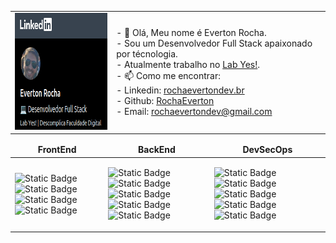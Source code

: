 <div align = "center">
<table>
  <tr>
    <td><img src="linkedin.png" width="246" height="187" alt="profile linkedin"></td>
    <td > 
      - 👋 Olá, Meu nome é Everton Rocha. </br>
      - Sou um Desenvolvedor Full Stack apaixonado por técnologia.</br>
      - Atualmente trabalho no <a class="badge-base__link LI-simple-link" href="https://www.lab-yes.com/">Lab Yes!</a>. </br>
      - 📫 Como me encontrar: </br>
      - Linkedin: <a class="badge-base__link LI-simple-link" href="https://br.linkedin.com/in/rochaevertondevbr?trk=profile-badge">rochaevertondev.br</a> </br>
      - Github: <a class="badge-base__link LI-simple-link" href="https://github.com/RochaEverton">RochaEverton</a> </br> 
      - Email: <a href=“rochaevertondev@gmail.com“>rochaevertondev@gmail.com</a> </td>
  </tr>
</table>
<table>
  <thead>
    <td align = "center">
      <b>FrontEnd </b>
    </td>
    <td align = "center">
      <b >BackEnd </b>
    </td>
    <td align = "center">
      <b>DevSecOps </b>
    </td>
  </thead>
  <tr>
    <td>
      
![Static Badge](https://img.shields.io/badge/HTML-red)
![Static Badge](https://img.shields.io/badge/CSS-blue)
![Static Badge](https://img.shields.io/badge/Javascript-yellow)
![Static Badge](https://img.shields.io/badge/React-%234c74ee)
    </td>
  <td>
    
![Static Badge](https://img.shields.io/badge/Node-green)
![Static Badge](https://img.shields.io/badge/Express-yellow)
![Static Badge](https://img.shields.io/badge/Mongo-grey)
![Static Badge](https://img.shields.io/badge/MySQL-%23375bc5)
![Static Badge](https://img.shields.io/badge/Solidity-1a1616)
    
  </td>
    <td>
      
![Static Badge](https://img.shields.io/badge/GIT-%23cf5334)
![Static Badge](https://img.shields.io/badge/Github-%23161313)
![Static Badge](https://img.shields.io/badge/Docker-%233159c5)
![Static Badge](https://img.shields.io/badge/AWS-%23e09035)
![Static Badge](https://img.shields.io/badge/Terraform-%238a2be2)
    </td>
  </tr>
</table>
</div>
